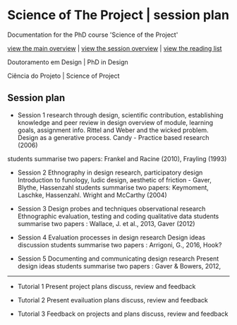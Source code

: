 # Science of The Project | session plan
Documentation for the PhD course 'Science of the Project'

[view the main overview](README.md) | 
[view the session overview](sessions.md) | 
[view the reading list](reading.md)


Doutoramento em Design | PhD in Design

Ciência do Projeto | Science of Project

Session plan
-------------------------------

* Session 1
research through design, scientific contribution, establishing knowledge and peer review in design
    overview of module, learning goals, assignment info. Rittel and Weber and the wicked problem. Design as a generative process. Candy - Practice based research (2006)

students summarise two papers: Frankel and Racine (2010), Frayling (1993)

* Session 2
Ethnography in design research, participatory design
    Introduction to funology, ludic design, aesthetic of friction - Gaver, Blythe, Hassenzahl
students summarise two papers: Keymoment, Laschke, Hassenzahl. Wright and McCarthy (2004)

* Session 3
Design probes and techniques observational research
    Ethnographic evaluation, testing and coding qualitative data
students summarise two papers : Wallace, J. et al., 2013,  Gaver (2012)

* Session 4
Evaluation processes in design research
    Design ideas discussion 
    students summarise two papers : Arrigoni, G., 2016, Hook?

* Session 5
Documenting and communicating design research
    Present design ideas
    students summarise two papers : Gaver & Bowers, 2012, 

-------------------------------

* Tutorial 1
Present project plans
    discuss, review and feedback

* Tutorial 2
Present evailuation plans
    discuss, review and feedback

* Tutorial 3
Feedback on projects and plans
    discuss, review and feedback